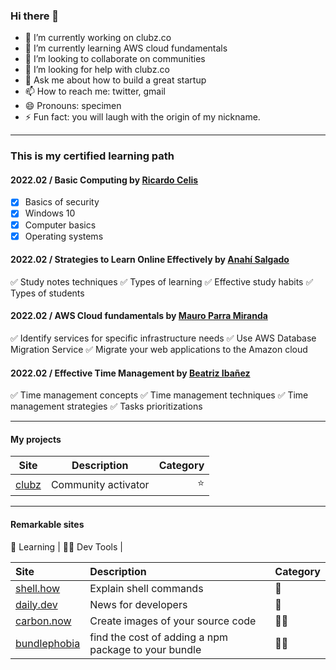 ### Hi there 👋

- 🔭 I’m currently working on clubz.co
- 🌱 I’m currently learning AWS cloud fundamentals
- 👯 I’m looking to collaborate on communities
- 🤔 I’m looking for help with clubz.co
- 💬 Ask me about how to build a great startup
- 📫 How to reach me: twitter, gmail
- 😄 Pronouns: specimen
- ⚡ Fun fact: you will laugh with the origin of my nickname.

---

### This is my certified learning path

#### 2022.02 / Basic Computing by [Ricardo Celis](https://twitter.com/celismx)

- [x] Basics of security
- [x] Windows 10
- [x] Computer basics
- [x] Operating systems

#### 2022.02 / Strategies to Learn Online Effectively by [Anahí Salgado](https://twitter.com/anncode)

✅ Study notes techniques
✅ Types of learning
✅ Effective study habits
✅ Types of students
     
#### 2022.02 / AWS Cloud fundamentals by [Mauro Parra Miranda](https://github.com/mauropm)

✅ Identify services for specific infrastructure needs
✅ Use AWS Database Migration Service
✅ Migrate your web applications to the Amazon cloud

#### 2022.02 / Effective Time Management by [Beatriz Ibañez](https://twitter.com/beatrixip)

✅ Time management concepts
✅ Time management techniques
✅ Time management strategies
✅ Tasks prioritizations

---

#### My projects

| Site        | Description           | Category  |
| ------------- |:-------------:| -----:|
| [clubz](https://clubz.co)       | Community activator            | ⭐ |

---

#### Remarkable sites

📗 Learning | 👨‍🏫 Dev Tools | 

| Site                                     | Description                                          | Category  |
| :-------------                           |:-------------                                        | :-----|
| [shell.how](https://shell.how)           | Explain shell commands                               | 📗 |
| [daily.dev](https://daily.dev)           | News for developers                                  | 📗 |
| [carbon.now](https://carbon.now.sh)      | Create images of your source code                    | 👨‍🏫 |
| [bundlephobia](https://bundlephobia.com) | find the cost of adding a npm package to your bundle | 👨‍🏫 |
